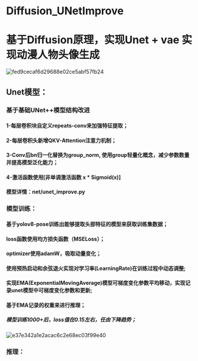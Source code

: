 # Diffusion_UNetImprove
# 基于Diffusion原理，实现Unet + vae 实现动漫人物头像生成
![fed9cecaf6d29688e02ce5abf57fb24](https://github.com/user-attachments/assets/f66eece1-4d0d-4193-be38-90ee38e64ce2)

## Unet模型：
### 基于基础UNet++模型结构改进
#### 1-每层卷积块自定义repeats-conv来加强特征提取；
#### 2-每层卷积头新增QKV-Attention注意力机制；
#### 3-Conv后bn归一化替换为group_norm, 使用group轻量化概念，减少参数数量并提高模型泛化能力；
#### 4-激活函数使用[非单调激活函数 x * Sigmoid(x)]
#### 模型详情：net/unet_improve.py

### 模型训练：
#### 基于yolov8-pose训练出能够提取头部特征的模型来获取训练集数据；
#### loss函数使用均方损失函数（MSELoss）；
#### optimizer使用adamW，吸取动量变化；
#### 使用预热启动和余弦退火实现对学习率(LearningRate)在训练过程中动态调整;
#### 实现EMA(ExponentialMovingAverage)模型可梯度变化参数平均移动，实现记录unet模型中可梯度变化参数和更新;
#### 基于EMA记录的权重来进行推理；

##### 模型训练1000+后，loss值在0.15左右，任由下降趋势；
![e37e342a1e2acac6c2e68ec03f99e40](https://github.com/user-attachments/assets/749dc6e3-9b74-43ea-a85a-195d1485dfe1)


### 推理：


